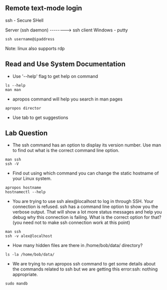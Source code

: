## Remote text-mode login

ssh - Secure SHell

Server (ssh daemon) --------> ssh client
Windows - putty

```
ssh username@ipaddress
```
Note: linux also supports rdp

## Read and Use System Documentation

- Use '--help' flag to get help on command
```
ls --help
man man
```
- apropos command will help you search in man pages
```
apropos director
```
- Use tab to get suggestions

## Lab Question

- The ssh command has an option to display its version number. Use man to find out what is the correct command line option. 
```
man ssh
ssh -V
```
- Find out using which command you can change the static hostname of your Linux system.

```
apropos hostname
hostnamectl --help
```
- You are trying to use ssh alex@localhost to log in through SSH. Your connection is refused. ssh has a command line option to show you the verbose output. That will show a lot more status messages and help you debug why this connection is failing. What is the correct option for that? (you need not to make ssh connection work at this point)

```
man ssh
ssh -v alex@localhost
```
- How many hidden files are there in /home/bob/data/ directory?
```
ls -la /home/bob/data/
```
- We are trying to run apropos ssh command to get some details about the commands related to ssh but we are getting this error:ssh: nothing appropriate.
```
sudo mandb
```